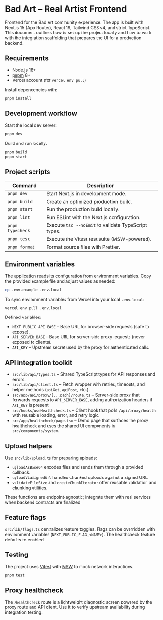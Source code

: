 # Bad Art – Real Artist Frontend

Frontend for the Bad Art community experience. The app is built with Next.js 15 (App Router), React 19, Tailwind CSS v4, and strict TypeScript. This document outlines how to set up the project locally and how to work with the integration scaffolding that prepares the UI for a production backend.

## Requirements

- Node.js 18+
- [pnpm](https://pnpm.io/) 8+
- Vercel account (for `vercel env pull`)

Install dependencies with:

```bash
pnpm install
```

## Development workflow

Start the local dev server:

```bash
pnpm dev
```

Build and run locally:

```bash
pnpm build
pnpm start
```

## Project scripts

| Command | Description |
| --- | --- |
| `pnpm dev` | Start Next.js in development mode. |
| `pnpm build` | Create an optimized production build. |
| `pnpm start` | Run the production build locally. |
| `pnpm lint` | Run ESLint with the Next.js configuration. |
| `pnpm typecheck` | Execute `tsc --noEmit` to validate TypeScript types. |
| `pnpm test` | Execute the Vitest test suite (MSW-powered). |
| `pnpm format` | Format source files with Prettier. |

## Environment variables

The application reads its configuration from environment variables. Copy the provided example file and adjust values as needed:

```bash
cp .env.example .env.local
```

To sync environment variables from Vercel into your local `.env.local`:

```bash
vercel env pull .env.local
```

Defined variables:

- `NEXT_PUBLIC_API_BASE` – Base URL for browser-side requests (safe to expose).
- `API_SERVER_BASE` – Base URL for server-side proxy requests (never exposed to clients).
- `API_KEY` – Upstream secret used by the proxy for authenticated calls.

## API integration toolkit

- `src/lib/api/types.ts` – Shared TypeScript types for API responses and errors.
- `src/lib/api/client.ts` – Fetch wrapper with retries, timeouts, and helper methods (`apiGet`, `apiPost`, etc.).
- `src/app/api/proxy/[...path]/route.ts` – Server-side proxy that forwards requests to `API_SERVER_BASE`, adding authorization headers if `API_KEY` is present.
- `src/hooks/useHealthcheck.ts` – Client hook that polls `/api/proxy/health` with reusable loading, error, and retry logic.
- `src/app/healthcheck/page.tsx` – Demo page that surfaces the proxy healthcheck and uses the shared UI components in `src/components/system`.

## Upload helpers

Use `src/lib/upload.ts` for preparing uploads:

- `uploadAsBase64` encodes files and sends them through a provided callback.
- `uploadViaSignedUrl` handles chunked uploads against a signed URL.
- `validateFileSize` and `createChunkIterator` offer reusable validation and chunking utilities.

These functions are endpoint-agnostic; integrate them with real services when backend contracts are finalized.

## Feature flags

`src/lib/flags.ts` centralizes feature toggles. Flags can be overridden with environment variables (`NEXT_PUBLIC_FLAG_<NAME>`). The healthcheck feature defaults to enabled.

## Testing

The project uses [Vitest](https://vitest.dev/) with [MSW](https://mswjs.io/) to mock network interactions.

```bash
pnpm test
```

## Proxy healthcheck

The `/healthcheck` route is a lightweight diagnostic screen powered by the proxy route and API client. Use it to verify upstream availability during integration testing.
